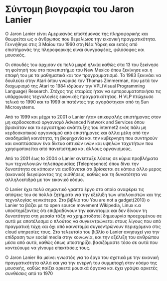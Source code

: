 # Σύντομη βιογραφία του Jaron Lanier
Ο Jaron Lanier είναι Αμερικανός επιστήμονας της πληροφορικής και θεωρείται ως ο άνθρωπος που θεμελίωσε την εικονική πραγματικότητα. Γεννήθηκε στις 3 Μαΐου του 1960 στη Νέα Υόρκη και εκτός από επιστήμονάς της πληροφορικής είναι συγγραφέας, φιλόσοφος και μουσικός. 

Οι σπουδές του άρχισαν σε πολύ μικρή ηλικία καθώς στα 13 του ξεκίνησε τη φοίτησή του στο πανεπιστήμιο του New Mexico όπου ξεκίνησε και η επαφή του με τα μαθηματικά και τον προγραμματισμό. Το 1983 ξεκινάει να δουλεύει στην Atari όπου γνώρισε τον Thomas Zimmerman, που μετά τον διαχωρισμό της Atari το 1984 ιδρύουν την VPL(Visual Programming Language) Research. Στόχος της εταιρίας ήταν να εμπορευματοποιήσει τις υπάρχουσες τεχνολογίες εικονικής πραγματικότητας. Η VLP πτώχευσε τελικά το 1990 και το 1999 οι πατέντες της αγοράστηκαν από τη Sun Microsystems.

Από το 1999 και μέχρι το 2001 ο Lanier ήταν επικεφαλής επιστήμονας στον μη κερδοσκοπικό οργανισμό Advanced Network and Services όπου βρισκόταν και το εργαστήριο ανάπτυξης του internet2 ενός πάλι μη κερδοσκοπικού οργανισμού από επιστήμονες και άλλα μέλη από την ακαδημαϊκή κοινότητα, τη βιομηχανία και την κυβέρνηση που συντηρούν και αναπτύσσουν ένα δίκτυο οπτικών ινών και υψηλών ταχυτήτων που χρησιμοποιείται από πανεπιστήμια και άλλους οργανισμούς.

Από το 2001 έως to 2004 o Lanier ανέπτυξε λύσεις σε κύρια προβλήματα των τεχνολογιών τηλεπαρουσίας (Telepresence) όπου δίνει την δυνατότητα σε κάποιον να αισθάνεται ότι βρίσκεται σε κάποιο άλλο μερος (εικονικό) διεγείροντας της αισθήσεις, καθώς και τη δυνατότητα να αλληλοεπιδρά με τον εικονικό κόσμο.

Ο Lanier έχει πολύ σημαντικό γραπτό έργο στο οποίο αναφέρει τις απόψεις του σε πολλά ζητήματα για την εξέλιξη των υπολογιστών και της τεχνολογίας γενικότερα. Στο βιβλίο του You are not a gadget(2010) o Lanier τα βάζει με το open source movement Wikipedia, Linux κ.α υποστηρίζοντας ότι επιβραδύνουν την καινοτομία και δεν δίνουν τη δυνατότητα στη μεσαία τάξη να χρηματοδοτεί δημιουργία προεχομένου σε αυτά με αποτέλεσμα ο πλούτος να συγκεντρώνεται στους λίγους που από πραγματική τύχη και όχι από καινοτομία συγκεντρώνουν περιεχόμενο στις cloud υπηρεσίες τους. Στο τελευταίο του βιβλίο ο Lanier ανησυχεί για την επίδραση των social media στην κοινωνία, και την εξέλιξη του ανθρώπου μέσα από αυτά, καθώς όπως υποστηρίζει βασιζόμαστε τόσο σε αυτά που κοντεύουμε να γίνουμε επεκτάσεις τους. 

Ο Jaron Lanier θα μείνει γνωστός για το έργο του σχετικά με την εικονική πραγματικότητα αλλά και για την ενεργή του συμμετοχή στον κόσμο της μουσικής, καθώς παίζει αρκετά μουσικά όργανα και έχει γράψει αρκετές συνθέσεις από το 1970


